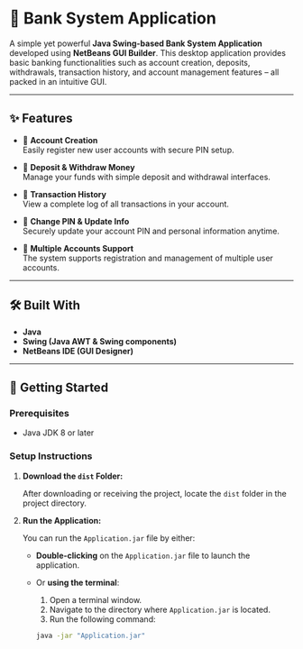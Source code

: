 # 🏦 Bank System Application

A simple yet powerful **Java Swing-based Bank System Application** developed using **NetBeans GUI Builder**. This desktop application provides basic banking functionalities such as account creation, deposits, withdrawals, transaction history, and account management features – all packed in an intuitive GUI.

---

## ✨ Features

- 🔐 **Account Creation**  
  Easily register new user accounts with secure PIN setup.

- 💸 **Deposit & Withdraw Money**  
  Manage your funds with simple deposit and withdrawal interfaces.

- 📜 **Transaction History**  
  View a complete log of all transactions in your account.

- 🔁 **Change PIN & Update Info**  
  Securely update your account PIN and personal information anytime.

- 👥 **Multiple Accounts Support**  
  The system supports registration and management of multiple user accounts.

---

## 🛠️ Built With

- **Java**
- **Swing (Java AWT & Swing components)**
- **NetBeans IDE (GUI Designer)**

---

## 🚀 Getting Started

### Prerequisites

- Java JDK 8 or later

### Setup Instructions

1. **Download the `dist` Folder:**

   After downloading or receiving the project, locate the `dist` folder in the project directory.

2. **Run the Application:**

   You can run the `Application.jar` file by either:

   - **Double-clicking** on the `Application.jar` file to launch the application.

   - Or **using the terminal**:

     1. Open a terminal window.
     2. Navigate to the directory where `Application.jar` is located.
     3. Run the following command:

     ```bash
     java -jar "Application.jar"
     ```
